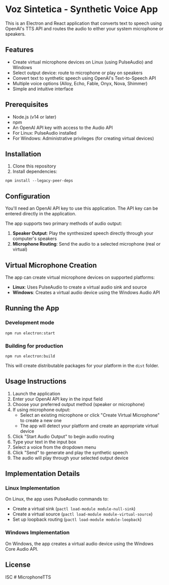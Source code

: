 # Voz Sintetica - Synthetic Voice App

This is an Electron and React application that converts text to speech using OpenAI's TTS API and routes the audio to either your system microphone or speakers.

## Features

- Create virtual microphone devices on Linux (using PulseAudio) and Windows
- Select output device: route to microphone or play on speakers
- Convert text to synthetic speech using OpenAI's Text-to-Speech API
- Multiple voice options (Alloy, Echo, Fable, Onyx, Nova, Shimmer)
- Simple and intuitive interface

## Prerequisites

- Node.js (v14 or later)
- npm
- An OpenAI API key with access to the Audio API
- For Linux: PulseAudio installed
- For Windows: Administrative privileges (for creating virtual devices)

## Installation

1. Clone this repository
2. Install dependencies:
```
npm install --legacy-peer-deps
```

## Configuration

You'll need an OpenAI API key to use this application. The API key can be entered directly in the application.

The app supports two primary methods of audio output:

1. **Speaker Output**: Play the synthesized speech directly through your computer's speakers
2. **Microphone Routing**: Send the audio to a selected microphone (real or virtual)

## Virtual Microphone Creation

The app can create virtual microphone devices on supported platforms:

- **Linux**: Uses PulseAudio to create a virtual audio sink and source
- **Windows**: Creates a virtual audio device using the Windows Audio API

## Running the App

### Development mode

```
npm run electron:start
```

### Building for production

```
npm run electron:build
```

This will create distributable packages for your platform in the `dist` folder.

## Usage Instructions

1. Launch the application
2. Enter your OpenAI API key in the input field
3. Choose your preferred output method (speaker or microphone)
4. If using microphone output:
   - Select an existing microphone or click "Create Virtual Microphone" to create a new one
   - The app will detect your platform and create an appropriate virtual device
5. Click "Start Audio Output" to begin audio routing
6. Type your text in the input box
7. Select a voice from the dropdown menu
8. Click "Send" to generate and play the synthetic speech
9. The audio will play through your selected output device

## Implementation Details

### Linux Implementation

On Linux, the app uses PulseAudio commands to:
- Create a virtual sink (`pactl load-module module-null-sink`)
- Create a virtual source (`pactl load-module module-virtual-source`)
- Set up loopback routing (`pactl load-module module-loopback`)

### Windows Implementation

On Windows, the app creates a virtual audio device using the Windows Core Audio API.

## License

ISC # MicrophoneTTS
